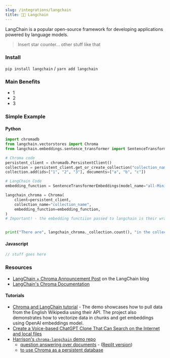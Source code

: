 ```yaml
---
slug: /integrations/langchain
title: 🦜️🔗 Langchain
---
```


LangChain is a popular open-source framework for developing applications powered by language models. 

> Insert star counter... other stuff like that

### Install

`pip install langchain` / `yarn add langchain`

### Main Benefits

- 1
- 2
- 3

### Simple Example

#### Python

```python
import chromadb
from langchain.vectorstores import Chroma
from langchain.embeddings.sentence_transformer import SentenceTransformerEmbeddings

# Chroma code
persistent_client = chromadb.PersistentClient()
collection = persistent_client.get_or_create_collection("collection_name")
collection.add(ids=["1", "2", "3"], documents=["a", "b", "c"])

# LangChain Code
embedding_function = SentenceTransformerEmbeddings(model_name="all-MiniLM-L6-v2")

langchain_chroma = Chroma(
    client=persistent_client,
    collection_name="collection_name",
    embedding_function=embedding_function,
)
# Important! - the embedding functiion passed to langchain is their wrapper, not Chroma's


print("There are", langchain_chroma._collection.count(), "in the collection")
```

#### Javascript

```js
// stuff goes here
```

### Resources

- [LangChain + Chroma Announcement Post](https://blog.langchain.dev/langchain-chroma/) on the LangChain blog
- [LangChain's Chroma Documentation](https://python.langchain.com/en/latest/modules/indexes/vectorstores.html?highlight=chroma#langchain.vectorstores.Chroma)

#### Tutorials

 - [Chroma and LangChain tutorial](https://github.com/grumpyp/chroma-langchain-tutorial) - The demo showcases how to pull data from the English Wikipedia using their API. The project also demonstrates how to vectorize data in chunks and get embeddings using OpenAI embeddings model.
  - [Create a Voice-based ChatGPT Clone That Can Search on the Internet and local files](https://betterprogramming.pub/how-to-create-a-voice-based-chatgpt-clone-that-can-search-on-the-internet-24d7f570ea8)
- [Harrison's `chroma-langchain` demo repo](https://github.com/hwchase17/chroma-langchain)
  - [question answering over documents](https://github.com/hwchase17/chroma-langchain/blob/master/qa.ipynb) - ([Replit version](https://replit.com/@swyx/LangChainChromaStarter#main.py))
  - [to use Chroma as a persistent database](https://github.com/hwchase17/chroma-langchain/blob/master/persistent-qa.ipynb)
 